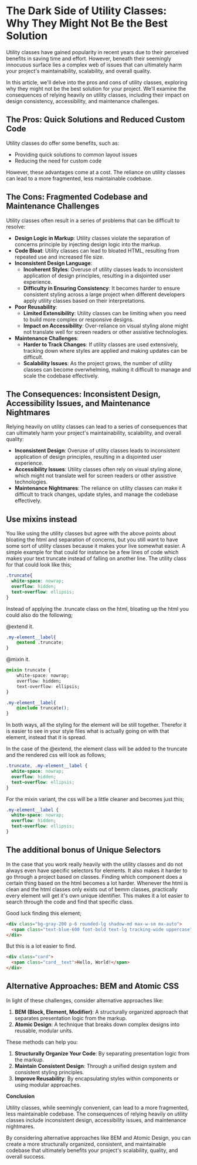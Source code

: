 # The Dark Side of Utility Classes: Why They Might Not Be the Best Solution

Utility classes have gained popularity in recent years due to their perceived benefits in saving time and effort. However, beneath their seemingly innocuous surface lies a complex web of issues that can ultimately harm your project's maintainability, scalability, and overall quality.

In this article, we'll delve into the pros and cons of utility classes, exploring why they might not be the best solution for your project. We'll examine the consequences of relying heavily on utility classes, including their impact on design consistency, accessibility, and maintenance challenges.

## The Pros: Quick Solutions and Reduced Custom Code

Utility classes do offer some benefits, such as:

* Providing quick solutions to common layout issues
* Reducing the need for custom code

However, these advantages come at a cost. The reliance on utility classes can lead to a more fragmented, less maintainable codebase.

## The Cons: Fragmented Codebase and Maintenance Challenges

Utility classes often result in a series of problems that can be difficult to resolve:

- **Design Logic in Markup**: Utility classes violate the separation of concerns principle by injecting design logic into the markup.
- **Code Bloat**: Utility classes can lead to bloated HTML, resulting from repeated use and increased file size.
- **Inconsistent Design Language**:
	- **Incoherent Styles**: Overuse of utility classes leads to inconsistent application of design principles, resulting in a disjointed user experience.
	- **Difficulty in Ensuring Consistency**: It becomes harder to ensure consistent styling across a large project when different developers apply utility classes based on
their interpretations.
- **Poor Reusability**:
	- **Limited Extensibility**: Utility classes can be limiting when you need to build more complex or responsive designs.
	- **Impact on Accessibility**: Over-reliance on visual styling alone might not translate well for screen readers or other assistive technologies.
- **Maintenance Challenges**:
	- **Harder to Track Changes**: If utility classes are used extensively, tracking down where styles are applied and making updates can be difficult.
	- **Scalability Issues**: As the project grows, the number of utility classes can become overwhelming, making it difficult to manage and scale the codebase effectively.

## The Consequences: Inconsistent Design, Accessibility Issues, and Maintenance Nightmares

Relying heavily on utility classes can lead to a series of consequences that can ultimately harm your project's maintainability, scalability, and overall quality:

* **Inconsistent Design**: Overuse of utility classes leads to inconsistent application of design principles, resulting in a disjointed user experience.
* **Accessibility Issues**: Utility classes often rely on visual styling alone, which might not translate well for screen readers or other assistive technologies.
* **Maintenance Nightmares**: The reliance on utility classes can make it difficult to track changes, update styles, and manage the codebase effectively.

## Use mixins instead

You like using the utility classes but agree with the above points about bloating the html and separation of concerns, but you still want to have some sort of utility classes because it makes your live somewhat easier. A simple example for that could for instance be a few lines of code which makes your text truncate instead of falling on another line. The utility class for that could look like this;

```css
.truncate{
  white-space: nowrap;
  overflow: hidden;
  text-overflow: ellipsis;
}
```

Instead of applying the .truncate class on the html, bloating up the html you could also do the following;

@extend it.
```css
.my-element__label{
	@extend .truncate;
}
```

@mixin it.
```css
@mixin truncate {
	white-space: nowrap;
	overflow: hidden;
	text-overflow: ellipsis;
}

.my-element__label{
	@include truncate();
}
```

In both ways, all the styling for the element will be still together. Therefor it is easier to see in your style files what is actually going on with that element, instead that it is spread. 

In the case of the @extend, the element class will be added to the truncate and the rendered css will look as follows;
```css
.truncate, .my-element__label {
  white-space: nowrap;
  overflow: hidden;
  text-overflow: ellipsis;
}
```
For the mixin variant, the css will be a little cleaner and becomes just this;
```css
.my-element__label {
  white-space: nowrap;
  overflow: hidden;
  text-overflow: ellipsis;
}
```

## The additional bonus of Unique Selectors

In the case that you work really heavily with the utility classes and do not always even have specific selectors for elements. It also makes it harder to go through a project based on classes. Finding which component does a certain thing based on the html becomes a lot harder. Whenever the html is clean and the html classes only exists out of bemm classes, practically every element will get it's own unique identifier. This makes it a lot easier to search through the code and find that specific class. 

Good luck finding this element;
```html
<div class="bg-gray-200 p-6 rounded-lg shadow-md max-w-sm mx-auto">
  <span class="text-blue-600 font-bold text-lg tracking-wide uppercase">Hello, World!</span>
</div>

```
But this is a lot easier to find.
```html
<div class="card">
  <span class="card__text">Hello, World!</span>
</div>
```


## Alternative Approaches: BEM and Atomic CSS

In light of these challenges, consider alternative approaches like:

1. **BEM (Block, Element, Modifier)**: A structurally organized approach that separates presentation logic from the markup.
2. **Atomic Design**: A technique that breaks down complex designs into reusable, modular units.

These methods can help you:

1. **Structurally Organize Your Code**: By separating presentation logic from the markup.
2. **Maintain Consistent Design**: Through a unified design system and consistent styling principles.
3. **Improve Reusability**: By encapsulating styles within components or using modular approaches.

**Conclusion**

Utility classes, while seemingly convenient, can lead to a more fragmented, less maintainable codebase. The consequences of relying heavily on utility classes include inconsistent design, accessibility issues, and maintenance nightmares.

By considering alternative approaches like BEM and Atomic Design, you can create a more structurally organized, consistent, and maintainable codebase that ultimately benefits your project's scalability, quality, and overall success.
